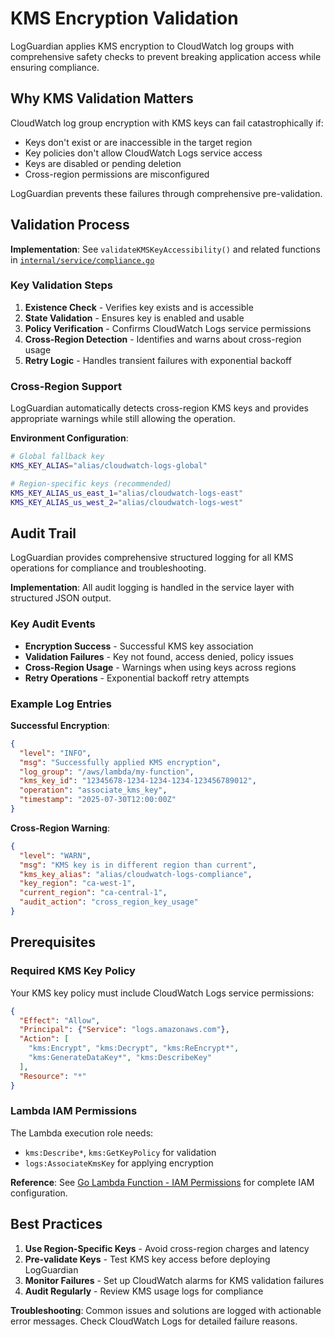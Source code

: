 # KMS Encryption Validation

LogGuardian applies KMS encryption to CloudWatch log groups with comprehensive safety checks to prevent breaking application access while ensuring compliance.

## Why KMS Validation Matters

CloudWatch log group encryption with KMS keys can fail catastrophically if:
- Keys don't exist or are inaccessible in the target region
- Key policies don't allow CloudWatch Logs service access  
- Keys are disabled or pending deletion
- Cross-region permissions are misconfigured

LogGuardian prevents these failures through comprehensive pre-validation.

## Validation Process

**Implementation**: See `validateKMSKeyAccessibility()` and related functions in [`internal/service/compliance.go`](../internal/service/compliance.go)

### Key Validation Steps
1. **Existence Check** - Verifies key exists and is accessible
2. **State Validation** - Ensures key is enabled and usable
3. **Policy Verification** - Confirms CloudWatch Logs service permissions
4. **Cross-Region Detection** - Identifies and warns about cross-region usage
5. **Retry Logic** - Handles transient failures with exponential backoff

### Cross-Region Support

LogGuardian automatically detects cross-region KMS keys and provides appropriate warnings while still allowing the operation.

**Environment Configuration**:
```bash
# Global fallback key
KMS_KEY_ALIAS="alias/cloudwatch-logs-global"

# Region-specific keys (recommended)  
KMS_KEY_ALIAS_us_east_1="alias/cloudwatch-logs-east"
KMS_KEY_ALIAS_us_west_2="alias/cloudwatch-logs-west"
```

## Audit Trail

LogGuardian provides comprehensive structured logging for all KMS operations for compliance and troubleshooting.

**Implementation**: All audit logging is handled in the service layer with structured JSON output.

### Key Audit Events
- **Encryption Success** - Successful KMS key association
- **Validation Failures** - Key not found, access denied, policy issues
- **Cross-Region Usage** - Warnings when using keys across regions
- **Retry Operations** - Exponential backoff retry attempts

### Example Log Entries

**Successful Encryption**:
```json
{
  "level": "INFO",
  "msg": "Successfully applied KMS encryption", 
  "log_group": "/aws/lambda/my-function",
  "kms_key_id": "12345678-1234-1234-1234-123456789012",
  "operation": "associate_kms_key",
  "timestamp": "2025-07-30T12:00:00Z"
}
```

**Cross-Region Warning**:
```json
{
  "level": "WARN",
  "msg": "KMS key is in different region than current",
  "kms_key_alias": "alias/cloudwatch-logs-compliance", 
  "key_region": "ca-west-1",
  "current_region": "ca-central-1",
  "audit_action": "cross_region_key_usage"
}
```

## Prerequisites

### Required KMS Key Policy

Your KMS key policy must include CloudWatch Logs service permissions:

```json
{
  "Effect": "Allow",
  "Principal": {"Service": "logs.amazonaws.com"},
  "Action": [
    "kms:Encrypt", "kms:Decrypt", "kms:ReEncrypt*", 
    "kms:GenerateDataKey*", "kms:DescribeKey"
  ],
  "Resource": "*"
}
```

### Lambda IAM Permissions

The Lambda execution role needs:
- `kms:Describe*`, `kms:GetKeyPolicy` for validation
- `logs:AssociateKmsKey` for applying encryption

**Reference**: See [Go Lambda Function - IAM Permissions](go-lambda-function.md#iam-permissions) for complete IAM configuration.

## Best Practices

1. **Use Region-Specific Keys** - Avoid cross-region charges and latency
2. **Pre-validate Keys** - Test KMS key access before deploying LogGuardian  
3. **Monitor Failures** - Set up CloudWatch alarms for KMS validation failures
4. **Audit Regularly** - Review KMS usage logs for compliance

**Troubleshooting**: Common issues and solutions are logged with actionable error messages. Check CloudWatch Logs for detailed failure reasons.
